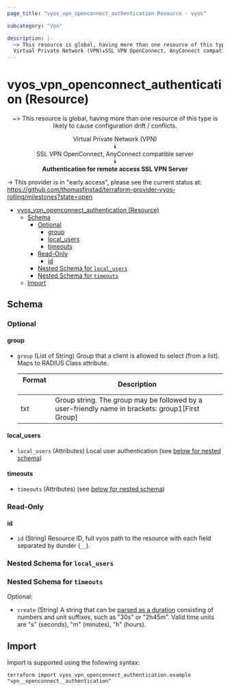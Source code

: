 ```yaml
---
page_title: "vyos_vpn_openconnect_authentication Resource - vyos"

subcategory: "Vpn"

description: |-
  ~> This resource is global, having more than one resource of this type is likely to cause configuration drift / conflicts.
  Virtual Private Network (VPN)⯯SSL VPN OpenConnect, AnyConnect compatible server⯯Authentication for remote access SSL VPN Server
---
```


# vyos_vpn_openconnect_authentication (Resource)
<center>

~> This resource is global, having more than one resource of this type is likely to cause configuration drift / conflicts.

Virtual Private Network (VPN)  
⯯  
SSL VPN OpenConnect, AnyConnect compatible server  
⯯  
**Authentication for remote access SSL VPN Server**


</center>

-> This provider is in "early access", please see the current status at: https://github.com/thomasfinstad/terraform-provider-vyos-rolling/milestones?state=open

<!--TOC-->

- [vyos_vpn_openconnect_authentication (Resource)](#vyos_vpn_openconnect_authentication-resource)
  - [Schema](#schema)
    - [Optional](#optional)
      - [group](#group)
      - [local_users](#local_users)
      - [timeouts](#timeouts)
    - [Read-Only](#read-only)
      - [id](#id)
    - [Nested Schema for `local_users`](#nested-schema-for-local_users)
    - [Nested Schema for `timeouts`](#nested-schema-for-timeouts)
  - [Import](#import)

<!--TOC-->

<!-- schema generated by tfplugindocs -->
## Schema

### Optional

#### group
- `group` (List of String) Group that a client is allowed to select (from a list). Maps to RADIUS Class attribute.

    |  Format  &emsp;|  Description                                                                                       |
    |----------|----------------------------------------------------------------------------------------------------|
    |  txt     &emsp;|  Group string. The group may be followed by a user-friendly name in brackets: group1[First Group]  |
#### local_users
- `local_users` (Attributes) Local user authentication (see [below for nested schema](#nestedatt--local_users))
#### timeouts
- `timeouts` (Attributes) (see [below for nested schema](#nestedatt--timeouts))

### Read-Only

#### id
- `id` (String) Resource ID, full vyos path to the resource with each field separated by dunder (`__`).

<a id="nestedatt--local_users"></a>
### Nested Schema for `local_users`


<a id="nestedatt--timeouts"></a>
### Nested Schema for `timeouts`

Optional:

- `create` (String) A string that can be [parsed as a duration](https://pkg.go.dev/time#ParseDuration) consisting of numbers and unit suffixes, such as &#34;30s&#34; or &#34;2h45m&#34;. Valid time units are &#34;s&#34; (seconds), &#34;m&#34; (minutes), &#34;h&#34; (hours).

## Import

Import is supported using the following syntax:

```shell
terraform import vyos_vpn_openconnect_authentication.example "vpn__openconnect__authentication"
```
